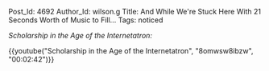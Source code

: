 Post_Id: 4692
Author_Id: wilson.g
Title: And While We're Stuck Here With 21 Seconds Worth of Music to Fill...
Tags: noticed

<p><em>Scholarship in the Age of the Internetatron:</em></p>

{{youtube("Scholarship in the Age of the Internetatron", "8omwsw8ibzw", "00:02:42")}}


